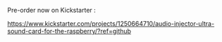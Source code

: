 Pre-order now on Kickstarter :

https://www.kickstarter.com/projects/1250664710/audio-injector-ultra-sound-card-for-the-raspberry/?ref=github
